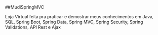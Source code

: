 ##MudiSpringMVC

Loja Virtual feita pra praticar e demostrar meus conhecimentos em Java, SQL, Spring Boot, Spring Data, Spring MVC, Spring Security, Spring Validations, API Rest e Ajax

